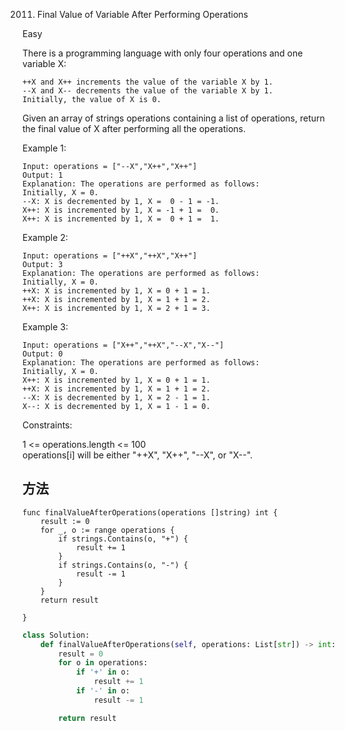 2011. Final Value of Variable After Performing Operations


Easy


There is a programming language with only four operations and one variable X:

```
++X and X++ increments the value of the variable X by 1.
--X and X-- decrements the value of the variable X by 1.
Initially, the value of X is 0.
```

Given an array of strings operations containing a list of operations, return the final value of X after performing all the operations.

 

Example 1:

```
Input: operations = ["--X","X++","X++"]
Output: 1
Explanation: The operations are performed as follows:
Initially, X = 0.
--X: X is decremented by 1, X =  0 - 1 = -1.
X++: X is incremented by 1, X = -1 + 1 =  0.
X++: X is incremented by 1, X =  0 + 1 =  1.
```

Example 2:

```
Input: operations = ["++X","++X","X++"]
Output: 3
Explanation: The operations are performed as follows:
Initially, X = 0.
++X: X is incremented by 1, X = 0 + 1 = 1.
++X: X is incremented by 1, X = 1 + 1 = 2.
X++: X is incremented by 1, X = 2 + 1 = 3.
```

Example 3:

```
Input: operations = ["X++","++X","--X","X--"]
Output: 0
Explanation: The operations are performed as follows:
Initially, X = 0.
X++: X is incremented by 1, X = 0 + 1 = 1.
++X: X is incremented by 1, X = 1 + 1 = 2.
--X: X is decremented by 1, X = 2 - 1 = 1.
X--: X is decremented by 1, X = 1 - 1 = 0.
```

Constraints:

1 <= operations.length <= 100   
operations[i] will be either "++X", "X++", "--X", or "X--".


## 方法


```
func finalValueAfterOperations(operations []string) int {
    result := 0
    for _, o := range operations {
        if strings.Contains(o, "+") {
            result += 1
        }
        if strings.Contains(o, "-") {
            result -= 1
        }
    }
    return result
    
}
```


```python
class Solution:
    def finalValueAfterOperations(self, operations: List[str]) -> int:
        result = 0
        for o in operations:
            if '+' in o:
                result += 1
            if '-' in o:
                result -= 1

        return result
```